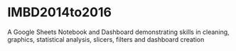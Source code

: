 # IMBD2014to2016
A Google Sheets Notebook and Dashboard demonstrating skills in cleaning, graphics, statistical analysis, slicers, filters and dashboard creation
